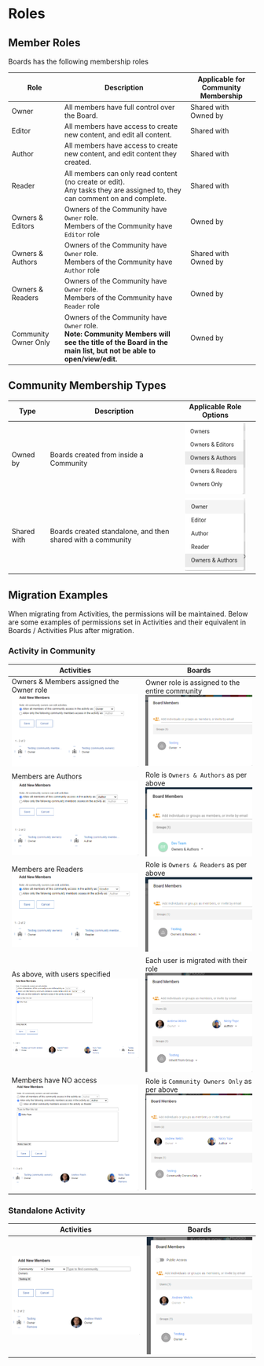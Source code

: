 # Roles

## Member Roles

Boards has the following membership roles

| Role                 | Description                                                                                                                                                      | Applicable for Community Membership |
| -------------------- | ---------------------------------------------------------------------------------------------------------------------------------------------------------------- | ----------------------------------- |
| Owner                | All members have full control over the Board.                                                                                                                    | Shared with <br> Owned by           |
| Editor               | All members have access to create new content, and edit all content.                                                                                             | Shared with                         |
| Author               | All members have access to create new content, and edit content they created.                                                                                    | Shared with                         |
| Reader               | All members can only read content (no create or edit). <br> Any tasks they are assigned to, they can comment on and complete.                                    | Shared with                         |
| Owners & Editors     | Owners of the Community have `Owner` role. <br>Members of the Community have `Editor` role                                                                       | Owned by                            |
| Owners & Authors     | Owners of the Community have `Owner` role. <br>Members of the Community have `Author` role                                                                       | Shared with <br> Owned by           |
| Owners & Readers     | Owners of the Community have `Owner` role. <br>Members of the Community have `Reader` role                                                                       | Owned by                            |
| Community Owner Only | Owners of the Community have `Owner` role. <br> **Note: Community Members will see the title of the Board in the main list, but not be able to open/view/edit.** | Owned by                            |

## Community Membership Types

| Type        | Description                                                 | Applicable Role Options                                   |     |
| ----------- | ----------------------------------------------------------- | --------------------------------------------------------- | --- |
| Owned by    | Boards created from inside a Community                      | ![activity shared](board-roles-in-community.png)          |
| Shared with | Boards created standalone, and then shared with a community | ![activity shared](board-roles-shared-with-community.png) |

## Migration Examples

When migrating from Activities, the permissions will be maintained. Below are some examples of permissions set in Activities and their equivalent in Boards / Activities Plus after migration.

### Activity in Community

| Activities                                                               | Boards                                                                       |
| ------------------------------------------------------------------------ | ---------------------------------------------------------------------------- |
| Owners & Members assigned the Owner role ![acl](activity-all-owners.png) | Owner role is assigned to the entire community ![acl](board-all-owners.png)  |
| Members are Authors ![acl](activity-owners-authors.png)                  | Role is `Owners & Authors` as per above ![acl](board-owners-authors.png)     |
| Members are Readers ![acl](activity-owners-readers.png)                  | Role is `Owners & Readers` as per above ![acl](board-owners-readers.png)     |
| As above, with users specified ![acl](activity-owners-readers-users.png) | Each user is migrated with their role ![acl](board-owners-readers-users.png) |
| Members have NO access ![acl](activity-owners-users.png)                 | Role is `Community Owners Only` as per above ![acl](board-owners-users.png)  |

### Standalone Activity

| Activities                                | Boards                                 |
| ----------------------------------------- | -------------------------------------- |
| ![acl](activity-shared-with-as-owner.png) | ![acl](board-shared-with-as-owner.png) |
